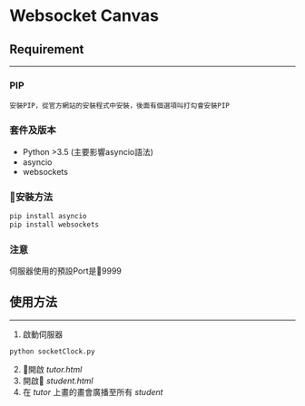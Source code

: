 # Websocket Canvas

## Requirement
---
### PIP

    安裝PIP，從官方網站的安裝程式中安裝，後面有個選項叫打勾會安裝PIP

### 套件及版本
* Python >3.5 (主要影響asyncio語法)
* asyncio
* websockets

### 安裝方法
```Bash
pip install asyncio
pip install websockets 
```

### 注意
伺服器使用的預設Port是9999

## 使用方法
---
1. 啟動伺服器
```
python socketClock.py
```
2. 開啟 *tutor.html*
3. 開啟 *student.html*
4. 在 *tutor* 上畫的畫會廣播至所有 *student*